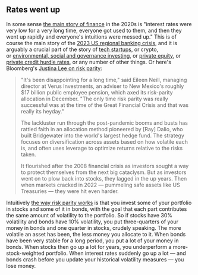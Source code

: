 
## Rates went up

In some sense [the main story of finance](https://link.mail.bloombergbusiness.com/click/35121691.264812/aHR0cHM6Ly93d3cuYmxvb21iZXJnLmNvbS9vcGluaW9uL2FydGljbGVzLzIwMjMtMDYtMjAvZGVidC1jb3N0cy1tb3JlLXdoZW4tcmF0ZXMtZ28tdXA_Y21waWQ9QkJEMDQyMjI0X01PTkVZU1RVRkYmdXRtX21lZGl1bT1lbWFpbCZ1dG1fc291cmNlPW5ld3NsZXR0ZXImdXRtX3Rlcm09MjQwNDIyJnV0bV9jYW1wYWlnbj1tb25leXN0dWZm/60e87ce39a995a4b1a2deb96Bb8f2b007) in the 2020s is "interest rates were very low for a very long time, everyone got used to them, and then they went up rapidly and everyone's intuitions were messed up." This is of course the main story of the [2023 US regional banking crisis](https://link.mail.bloombergbusiness.com/click/35121691.264812/aHR0cHM6Ly93d3cuYmxvb21iZXJnLmNvbS9vcGluaW9uL2FydGljbGVzLzIwMjMtMDUtMDQvbm9ib2R5LXRydXN0cy10aGUtYmFua3Mtbm93P2NtcGlkPUJCRDA0MjIyNF9NT05FWVNUVUZGJnV0bV9tZWRpdW09ZW1haWwmdXRtX3NvdXJjZT1uZXdzbGV0dGVyJnV0bV90ZXJtPTI0MDQyMiZ1dG1fY2FtcGFpZ249bW9uZXlzdHVmZg/60e87ce39a995a4b1a2deb96Bcebc208d), and it is arguably a crucial part of the story of [tech startups](https://link.mail.bloombergbusiness.com/click/35121691.264812/aHR0cHM6Ly93d3cuYmxvb21iZXJnLmNvbS9vcGluaW9uL2FydGljbGVzLzIwMjMtMDMtMTAvc3RhcnR1cC1iYW5rLWhhZC1hLXN0YXJ0dXAtYmFuay1ydW4_Y21waWQ9QkJEMDQyMjI0X01PTkVZU1RVRkYmdXRtX21lZGl1bT1lbWFpbCZ1dG1fc291cmNlPW5ld3NsZXR0ZXImdXRtX3Rlcm09MjQwNDIyJnV0bV9jYW1wYWlnbj1tb25leXN0dWZm/60e87ce39a995a4b1a2deb96B758358c8), or crypto, or [environmental, social and governance investing](https://link.mail.bloombergbusiness.com/click/35121691.264812/aHR0cHM6Ly93d3cuYmxvb21iZXJnLmNvbS9vcGluaW9uL2FydGljbGVzLzIwMjQtMDEtMTgvY29pbmJhc2UtdHJhZGVzLWJlYW5pZS1iYWJpZXM_Y21waWQ9QkJEMDQyMjI0X01PTkVZU1RVRkYmdXRtX21lZGl1bT1lbWFpbCZ1dG1fc291cmNlPW5ld3NsZXR0ZXImdXRtX3Rlcm09MjQwNDIyJnV0bV9jYW1wYWlnbj1tb25leXN0dWZm/60e87ce39a995a4b1a2deb96Beba58a75), or [private equity](https://link.mail.bloombergbusiness.com/click/35121691.264812/aHR0cHM6Ly93d3cuYmxvb21iZXJnLmNvbS9vcGluaW9uL2FydGljbGVzLzIwMjMtMDYtMjAvZGVidC1jb3N0cy1tb3JlLXdoZW4tcmF0ZXMtZ28tdXA_Y21waWQ9QkJEMDQyMjI0X01PTkVZU1RVRkYmdXRtX21lZGl1bT1lbWFpbCZ1dG1fc291cmNlPW5ld3NsZXR0ZXImdXRtX3Rlcm09MjQwNDIyJnV0bV9jYW1wYWlnbj1tb25leXN0dWZm/60e87ce39a995a4b1a2deb96Cb8f2b007), or [private credit hurdle rates](https://link.mail.bloombergbusiness.com/click/35121691.264812/aHR0cHM6Ly93d3cuYmxvb21iZXJnLmNvbS9vcGluaW9uL2FydGljbGVzLzIwMjMtMTAtMDUvZnR4LW1pZ2h0LWhhdmUtZm91bmQtc29tZS1tb25leT9jbXBpZD1CQkQwNDIyMjRfTU9ORVlTVFVGRiZ1dG1fbWVkaXVtPWVtYWlsJnV0bV9zb3VyY2U9bmV3c2xldHRlciZ1dG1fdGVybT0yNDA0MjImdXRtX2NhbXBhaWduPW1vbmV5c3R1ZmY/60e87ce39a995a4b1a2deb96B71cbb9b0), or any number of other things. Or here's Bloomberg's [Justina Lee on risk parity](https://link.mail.bloombergbusiness.com/click/35121691.264812/aHR0cHM6Ly93d3cuYmxvb21iZXJnLmNvbS9uZXdzL2FydGljbGVzLzIwMjQtMDQtMjIvcmF5LWRhbGlvLXMtZmFtb3VzLXRyYWRlLWlzLXNwdXR0ZXJpbmctYW5kLWludmVzdG9ycy1hcmUtYmFpbGluZz9jbXBpZD1CQkQwNDIyMjRfTU9ORVlTVFVGRiZ1dG1fbWVkaXVtPWVtYWlsJnV0bV9zb3VyY2U9bmV3c2xldHRlciZ1dG1fdGVybT0yNDA0MjImdXRtX2NhbXBhaWduPW1vbmV5c3R1ZmY/60e87ce39a995a4b1a2deb96Bac108044):

> "It's been disappointing for a long time," said Eileen Neill, managing director at Verus Investments, an adviser to New Mexico's roughly $17 billion public employee pension, which axed its risk-parity allocation in December. "The only time risk parity was really successful was at the time of the Great Financial Crisis and that was really its heyday."
> 
> The lackluster run through the post-pandemic booms and busts has rattled faith in an allocation method pioneered by [Ray] Dalio, who built Bridgewater into the world's largest hedge fund. The strategy focuses on diversification across assets based on how volatile each is, and often uses leverage to optimize returns relative to the risks taken.
> 
> It flourished after the 2008 financial crisis as investors sought a way to protect themselves from the next big cataclysm. But as investors went on to plow back into stocks, they lagged in the up years. Then when markets cracked in 2022 — pummeling safe assets like US Treasuries — they were hit even harder.

Intuitively [the way risk parity works](https://link.mail.bloombergbusiness.com/click/35121691.264812/aHR0cHM6Ly9lbi53aWtpcGVkaWEub3JnL3dpa2kvUmlza19wYXJpdHk/60e87ce39a995a4b1a2deb96B5168851c) is that you invest some of your portfolio in stocks and some of it in bonds, with the goal that each part contributes the same amount of volatility to the portfolio. So if stocks have 30% volatility and bonds have 10% volatility, you put three-quarters of your money in bonds and one quarter in stocks, crudely speaking. The more volatile an asset has been, the less money you allocate to it. When bonds have been very stable for a long period, you put a lot of your money in bonds. When stocks then go up a lot for years, you underperform a more-stock-weighted portfolio. When interest rates suddenly go up a lot — and bonds crash before you update your historical volatility measures — you lose money. 
